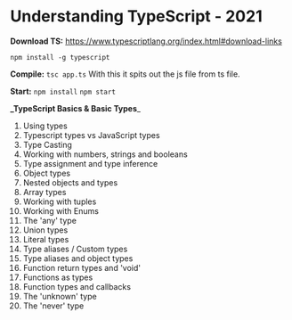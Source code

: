 # Understanding TypeScript - 2021
**Download TS:** https://www.typescriptlang.org/index.html#download-links

`npm install -g typescript`

**Compile:**
`tsc app.ts`
With this it spits out the js file from ts file.

**Start:**
`npm install`
`npm start`

**_TypeScript Basics & Basic Types**_
1. Using types
2. Typescript types vs JavaScript types
3. Type Casting
4. Working with numbers, strings and booleans
5. Type assignment and type inference
6. Object types
7. Nested objects and types
8. Array types
9. Working with tuples
10. Working with Enums
11. The 'any' type
12. Union types
13. Literal types
14. Type aliases / Custom types
15. Type aliases and object types
16. Function return types and 'void'
17. Functions as types
18. Function types and callbacks
19. The 'unknown' type
20. The 'never' type